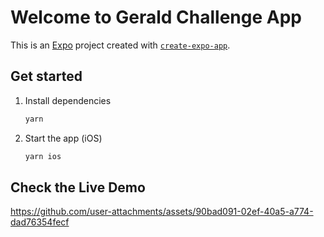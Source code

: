 # Welcome to Gerald Challenge App

This is an [Expo](https://expo.dev) project created with [`create-expo-app`](https://www.npmjs.com/package/create-expo-app).

## Get started

1. Install dependencies

   ```bash
   yarn
   ```

2. Start the app (iOS)

   ```bash
   yarn ios
   ```

## Check the Live Demo


https://github.com/user-attachments/assets/90bad091-02ef-40a5-a774-dad76354fecf

